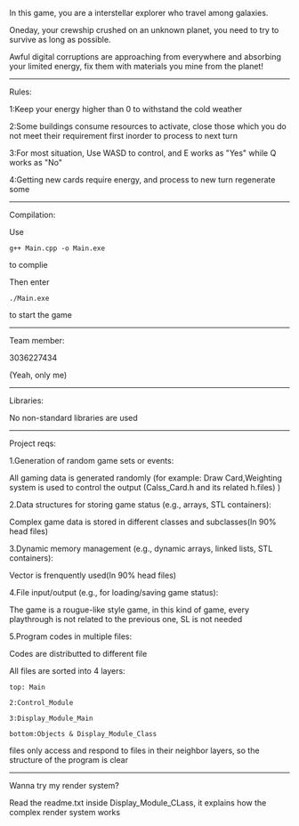In this game, you are a interstellar explorer who travel among galaxies.

Oneday, your crewship crushed on an unknown planet, you need to try to survive as long as possible.

Awful digital corruptions are approaching from everywhere and absorbing your limited energy, fix them with materials you mine from the planet!

----------------------------------------------------

Rules:

  1:Keep your energy higher than 0 to withstand the cold weather
  
  2:Some buildings consume resources to activate, close those which you do not meet their requirement first inorder to process to next turn
  
  3:For most situation, Use WASD to control, and E works as "Yes" while Q works as "No"
  
  4:Getting new cards require energy, and process to new turn regenerate some

----------------------------------------------------

Compilation:

  Use 
  
    g++ Main.cpp -o Main.exe
    
  to complie
  
  Then enter
  
    ./Main.exe
    
  to start the game
  
----------------------------------------------------

Team member:

  3036227434
  
(Yeah, only me)

----------------------------------------------------

Libraries:

  No non-standard libraries are used

----------------------------------------------------

Project reqs:

1.Generation of random game sets or events:

  All gaming data is generated randomly  (for example: Draw Card,Weighting system is used to control the output  (Calss_Card.h and its related h.files)  )

2.Data structures for storing game status (e.g., arrays, STL containers):

  Complex game data is stored in different classes and subclasses(In 90% head files)

3.Dynamic memory management (e.g., dynamic arrays, linked lists, STL containers):

  Vector is frenquently used(In 90% head files)
  
4.File input/output (e.g., for loading/saving game status):

  The game is a rougue-like style game, in this kind of game, every playthrough is not related to the previous one, SL is not needed

  
5.Program codes in multiple files:

  Codes are distributted to different file
  
  All files are sorted into 4 layers:

    top: Main
    
    2:Control_Module
    
    3:Display_Module_Main
    
    bottom:Objects & Display_Module_Class
    
  files only access and respond to files in their neighbor layers, so the structure of the program is clear

----------------------------------------------------

Wanna try my render system?

  Read the readme.txt inside Display_Module_CLass, it explains how the complex render system works
